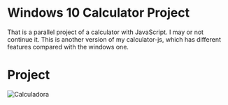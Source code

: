 # Windows 10 Calculator Project
That is a parallel project of a calculator with JavaScript. 
I may or not continue it. This is another version of my calculator-js, which has different features compared with the windows one.

# Project

![Calculadora](https://firebasestorage.googleapis.com/v0/b/hcode-com-br.appspot.com/o/calculadora-hcode-win.png?alt=media&token=218a8f2a-b800-4d03-92e8-9e493a4e949f)
